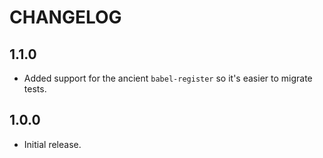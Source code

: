 # CHANGELOG

## 1.1.0

- Added support for the ancient `babel-register` so it's easier to migrate
  tests.

## 1.0.0

- Initial release.
